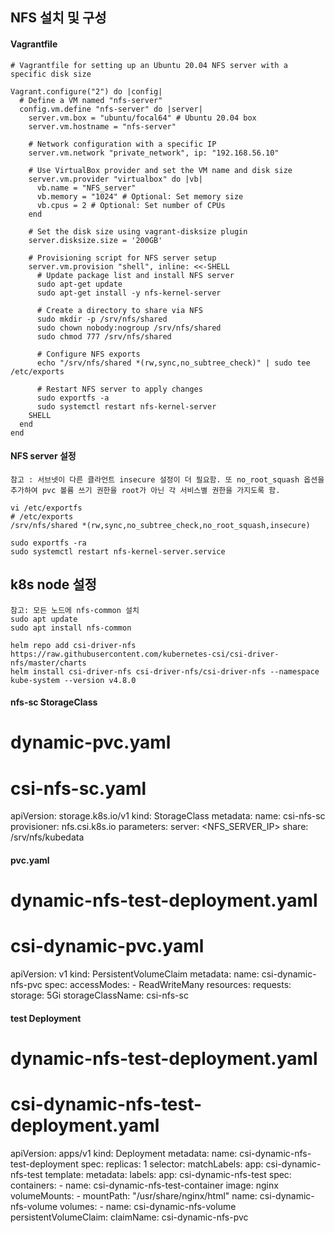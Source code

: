 ## NFS 설치 및 구성 

#### Vagrantfile
```
# Vagrantfile for setting up an Ubuntu 20.04 NFS server with a specific disk size

Vagrant.configure("2") do |config|
  # Define a VM named "nfs-server"
  config.vm.define "nfs-server" do |server|
    server.vm.box = "ubuntu/focal64" # Ubuntu 20.04 box
    server.vm.hostname = "nfs-server"

    # Network configuration with a specific IP
    server.vm.network "private_network", ip: "192.168.56.10"

    # Use VirtualBox provider and set the VM name and disk size
    server.vm.provider "virtualbox" do |vb|
      vb.name = "NFS_server"
      vb.memory = "1024" # Optional: Set memory size
      vb.cpus = 2 # Optional: Set number of CPUs
    end

    # Set the disk size using vagrant-disksize plugin
    server.disksize.size = '200GB'

    # Provisioning script for NFS server setup
    server.vm.provision "shell", inline: <<-SHELL
      # Update package list and install NFS server
      sudo apt-get update
      sudo apt-get install -y nfs-kernel-server

      # Create a directory to share via NFS
      sudo mkdir -p /srv/nfs/shared
      sudo chown nobody:nogroup /srv/nfs/shared
      sudo chmod 777 /srv/nfs/shared

      # Configure NFS exports
      echo "/srv/nfs/shared *(rw,sync,no_subtree_check)" | sudo tee /etc/exports

      # Restart NFS server to apply changes
      sudo exportfs -a
      sudo systemctl restart nfs-kernel-server
    SHELL
  end
end
```

#### NFS server 설정 

```
참고 : 서브넷이 다른 클라언트 insecure 설정이 더 필요함. 또 no_root_squash 옵션을 추가하여 pvc 볼륨 쓰기 권한을 root가 아닌 각 서비스별 권한을 가지도록 함. 
 
vi /etc/exportfs
# /etc/exports
/srv/nfs/shared *(rw,sync,no_subtree_check,no_root_squash,insecure)

sudo exportfs -ra
sudo systemctl restart nfs-kernel-server.service
```


## k8s node 설정 
```
참고: 모든 노드에 nfs-common 설치 
sudo apt update
sudo apt install nfs-common
```

```
helm repo add csi-driver-nfs https://raw.githubusercontent.com/kubernetes-csi/csi-driver-nfs/master/charts
helm install csi-driver-nfs csi-driver-nfs/csi-driver-nfs --namespace kube-system --version v4.8.0
```



#### nfs-sc StorageClass
# dynamic-pvc.yaml
# csi-nfs-sc.yaml
apiVersion: storage.k8s.io/v1
kind: StorageClass
metadata:
  name: csi-nfs-sc
provisioner: nfs.csi.k8s.io
parameters:
  server: <NFS_SERVER_IP>
  share: /srv/nfs/kubedata


#### pvc.yaml
# dynamic-nfs-test-deployment.yaml
# csi-dynamic-pvc.yaml
apiVersion: v1
kind: PersistentVolumeClaim
metadata:
  name: csi-dynamic-nfs-pvc
spec:
  accessModes:
    - ReadWriteMany
  resources:
    requests:
      storage: 5Gi
  storageClassName: csi-nfs-sc


#### test Deployment 
# dynamic-nfs-test-deployment.yaml
# csi-dynamic-nfs-test-deployment.yaml
apiVersion: apps/v1
kind: Deployment
metadata:
  name: csi-dynamic-nfs-test-deployment
spec:
  replicas: 1
  selector:
    matchLabels:
      app: csi-dynamic-nfs-test
  template:
    metadata:
      labels:
        app: csi-dynamic-nfs-test
    spec:
      containers:
      - name: csi-dynamic-nfs-test-container
        image: nginx
        volumeMounts:
        - mountPath: "/usr/share/nginx/html"
          name: csi-dynamic-nfs-volume
      volumes:
      - name: csi-dynamic-nfs-volume
        persistentVolumeClaim:
          claimName: csi-dynamic-nfs-pvc


